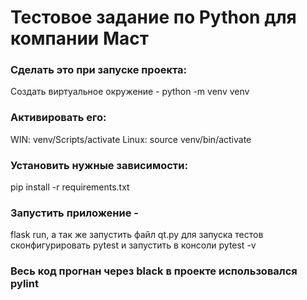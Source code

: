 # Тестовое задание по Python для компании Маст

### Сделать это при запуске проекта:
Создать виртуальное окружение - python -m venv venv

### Активировать его:

WIN: venv/Scripts/activate
Linux: source venv/bin/activate

### Установить нужные зависимости:
pip install -r requirements.txt

### Запустить приложение - 
flask run, а так же запустить файл qt.py
для запуска тестов сконфигурировать pytest и запустить в консоли pytest -v

### Весь код прогнан через black в проекте использовался pylint

